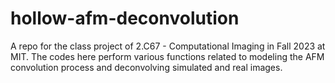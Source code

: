 # hollow-afm-deconvolution
A repo for the class project of 2.C67 -  Computational Imaging in Fall 2023 at MIT. The codes here perform various functions related to modeling the AFM convolution process and deconvolving simulated and real images.
